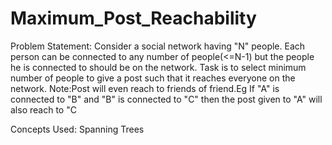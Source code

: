 # Maximum_Post_Reachability

Problem Statement:
Consider a social network having "N" people.
Each person can be connected to any number of people(<=N-1) but the people he is connected to should be on the network.
Task is to select minimum number of people to give a post such that it reaches everyone on the network.
Note:Post will even reach to friends of friend.Eg If "A" is connected to "B" and "B" is connected to "C" then the post given to "A" will also reach to "C

Concepts Used:
Spanning Trees
